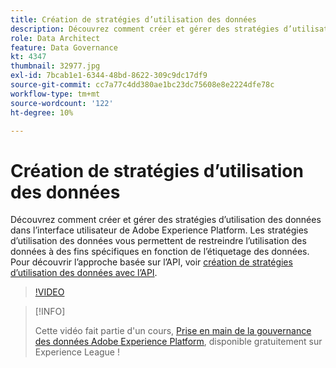 ```yaml
---
title: Création de stratégies d’utilisation des données
description: Découvrez comment créer et gérer des stratégies d’utilisation des données dans l’interface utilisateur de Adobe Experience Platform. Les stratégies d’utilisation des données vous permettent de restreindre l’utilisation des données à des fins spécifiques en fonction de l’étiquetage des données.
role: Data Architect
feature: Data Governance
kt: 4347
thumbnail: 32977.jpg
exl-id: 7bcab1e1-6344-48bd-8622-309c9dc17df9
source-git-commit: cc7a77c4dd380ae1bc23dc75608e8e2224dfe78c
workflow-type: tm+mt
source-wordcount: '122'
ht-degree: 10%

---
```


# Création de stratégies d’utilisation des données

Découvrez comment créer et gérer des stratégies d’utilisation des données dans l’interface utilisateur de Adobe Experience Platform. Les stratégies d’utilisation des données vous permettent de restreindre l’utilisation des données à des fins spécifiques en fonction de l’étiquetage des données. Pour découvrir l’approche basée sur l’API, voir [création de stratégies d’utilisation des données avec l’API](https://experienceleague.adobe.com/docs/experience-platform/data-governance/policies/create.html).

>[!VIDEO](https://video.tv.adobe.com/v/32977?quality=12&learn=on)

>[!INFO]
>
> Cette vidéo fait partie d&#39;un cours, [Prise en main de la gouvernance des données Adobe Experience Platform](https://experienceleague.adobe.com/?recommended=ExperiencePlatform-D-1-2021.1.dgov.gs), disponible gratuitement sur Experience League !